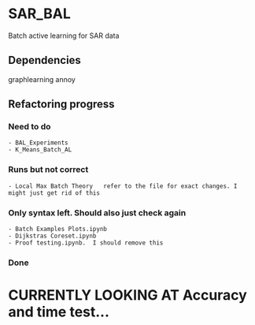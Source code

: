 # SAR_BAL
Batch active learning for SAR data

## Dependencies
graphlearning
annoy

## Refactoring progress

### Need to do
    - BAL_Experiments
    - K_Means_Batch_AL

### Runs but not correct
    - Local Max Batch Theory   refer to the file for exact changes. I might just get rid of this

### Only syntax left. Should also just check again

    - Batch Examples Plots.ipynb
    - Dijkstras Coreset.ipynb
    - Proof testing.ipynb.  I should remove this




### Done

# CURRENTLY LOOKING AT Accuracy and time test...